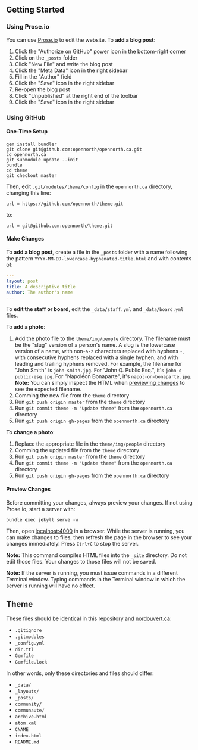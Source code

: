 ## Getting Started

### Using Prose.io

You can use [Prose.io](http://prose.io/#opennorth/opennorth.ca/) to edit the website. To **add a blog post**:

1. Click the "Authorize on GitHub" power icon in the bottom-right corner
1. Click on the `_posts` folder
1. Click "New File" and write the blog post
1. Click the "Meta Data" icon in the right sidebar
1. Fill in the "Author" field
1. Click the "Save" icon in the right sidebar
1. Re-open the blog post
1. Click "Unpublished" at the right end of the toolbar
1. Click the "Save" icon in the right sidebar

### Using GitHub

#### One-Time Setup

```
gem install bundler
git clone git@github.com:opennorth/opennorth.ca.git
cd opennorth.ca
git submodule update --init
bundle
cd theme
git checkout master
```

Then, edit `.git/modules/theme/config` in the `opennorth.ca` directory, changing this line:

    url = https://github.com/opennorth/theme.git

to:

    url = git@github.com:opennorth/theme.git

#### Make Changes

To **add a blog post**, create a file in the `_posts` folder with a name following the pattern `YYYY-MM-DD-lowercase-hyphenated-title.html` and with contents of:

```yaml
---
layout: post
title: A descriptive title
author: The author's name
---
```

To **edit the staff or board**, edit the `_data/staff.yml` and `_data/board.yml` files.

To **add a photo**:

1. Add the photo file to the `theme/img/people` directory. The filename must be the "slug" version of a person's name. A slug is the lowercase version of a name, with non-`a-z` characters replaced with hyphens `-`, with consecutive hyphens replaced with a single hyphen, and with leading and trailing hyphens removed. For example, the filename for "John Smith" is `john-smith.jpg`. For "John Q. Public Esq.", it's `john-q-public-esq.jpg`. For "Napoléon Bonaparte", it's `napol-on-bonaparte.jpg`. **Note:** You can simply inspect the HTML when [previewing changes](#preview-changes) to see the expected filename.
1. Comming the new file from the `theme` directory
1. Run `git push origin master` from the `theme` directory
1. Run `git commit theme -m "Update theme"` from the `opennorth.ca` directory
1. Run `git push origin gh-pages` from the `opennorth.ca` directory

To **change a photo**:

1. Replace the appropriate file in the `theme/img/people` directory
1. Comming the updated file from the `theme` directory
1. Run `git push origin master` from the `theme` directory
1. Run `git commit theme -m "Update theme"` from the `opennorth.ca` directory
1. Run `git push origin gh-pages` from the `opennorth.ca` directory

#### Preview Changes

Before committing your changes, always preview your changes. If not using Prose.io, start a server with:

```
bundle exec jekyll serve -w
```

Then, open [localhost:4000](http://localhost:4000) in a browser. While the server is running, you can make changes to files, then refresh the page in the browser to see your changes immediately! Press `Ctrl+C` to stop the server.

**Note:** This command compiles HTML files into the `_site` directory. Do not edit those files. Your changes to those files will not be saved.

**Note:** If the server is running, you must issue commands in a different Terminal window. Typing commands in the Terminal window in which the server is running will have no effect.

## Theme

These files should be identical in this repository and [nordouvert.ca](https://github.com/opennorth/nordouvert.ca/):

* `.gitignore`
* `.gitmodules`
* `_config.yml`
* `dir.ttl`
* `Gemfile`
* `Gemfile.lock`

In other words, only these directories and files should differ:

* `_data/`
* `_layouts/`
* `_posts/`
* `community/`
* `communaute/`
* `archive.html`
* `atom.xml`
* `CNAME`
* `index.html`
* `README.md`
